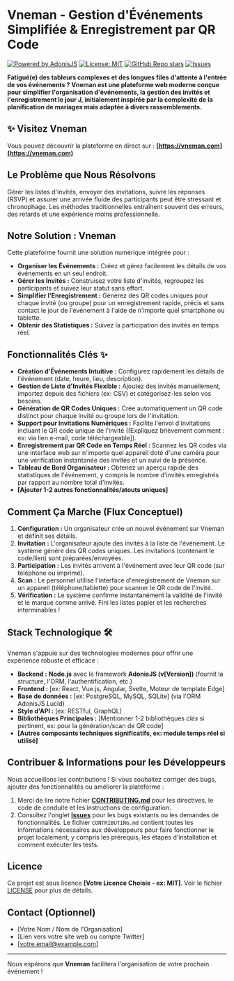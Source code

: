 # Vneman - Gestion d'Événements Simplifiée & Enregistrement par QR Code

[![Powered by AdonisJS](https://img.shields.io/badge/Powered%20by-AdonisJS-5A45FF?style=flat-square)](https://adonisjs.com/) [![License: MIT](https://img.shields.io/badge/License-MIT-yellow.svg)](https://opensource.org/licenses/MIT) [![GitHub Repo stars](https://img.shields.io/github/stars/[YourUsername]/vneman?style=social)](https://github.com/[YourUsername]/vneman/stargazers) [![Issues](https://img.shields.io/github/issues/[YourUsername]/vneman)](https://github.com/[YourUsername]/vneman/issues)

**Fatigué(e) des tableurs complexes et des longues files d'attente à l'entrée de vos événements ? Vneman est une plateforme web moderne conçue pour simplifier l'organisation d'événements, la gestion des invités et l'enregistrement le jour J, initialement inspirée par la complexité de la planification de mariages mais adaptée à divers rassemblements.**

## ✨ Visitez Vneman

Vous pouvez découvrir la plateforme en direct sur : **[https://vneman.com](https://vneman.com)**

## Le Problème que Nous Résolvons

Gérer les listes d'invités, envoyer des invitations, suivre les réponses (RSVP) et assurer une arrivée fluide des participants peut être stressant et chronophage. Les méthodes traditionnelles entraînent souvent des erreurs, des retards et une expérience moins professionnelle.

## Notre Solution : Vneman

Cette plateforme fournit une solution numérique intégrée pour :

* **Organiser les Événements :** Créez et gérez facilement les détails de vos événements en un seul endroit.
* **Gérer les Invités :** Construisez votre liste d'invités, regroupez les participants et suivez leur statut sans effort.
* **Simplifier l'Enregistrement :** Générez des QR codes uniques pour chaque invité (ou groupe) pour un enregistrement rapide, précis et sans contact le jour de l'événement à l'aide de n'importe quel smartphone ou tablette.
* **Obtenir des Statistiques :** Suivez la participation des invités en temps réel.

## Fonctionnalités Clés ✨

* **Création d'Événements Intuitive :** Configurez rapidement les détails de l'événement (date, heure, lieu, description).
* **Gestion de Liste d'Invités Flexible :** Ajoutez des invités manuellement, importez depuis des fichiers (ex: CSV) et catégorisez-les selon vos besoins.
* **Génération de QR Codes Uniques :** Crée automatiquement un QR code distinct pour chaque invité ou groupe lors de l'invitation.
* **Support pour Invitations Numériques :** Facilite l'envoi d'invitations incluant le QR code unique de l'invité ([Expliquez brièvement comment : ex: via lien e-mail, code téléchargeable]).
* **Enregistrement par QR Code en Temps Réel :** Scannez les QR codes via une interface web sur n'importe quel appareil doté d'une caméra pour une vérification instantanée des invités et un suivi de la présence.
* **Tableau de Bord Organisateur :** Obtenez un aperçu rapide des statistiques de l'événement, y compris le nombre d'invités enregistrés par rapport au nombre total d'invités.
* **[Ajouter 1-2 autres fonctionnalités/atouts uniques]**

## Comment Ça Marche (Flux Conceptuel)

1.  **Configuration :** Un organisateur crée un nouvel événement sur Vneman et définit ses détails.
2.  **Invitation :** L'organisateur ajoute des invités à la liste de l'événement. Le système génère des QR codes uniques. Les invitations (contenant le code/lien) sont préparées/envoyées.
3.  **Participation :** Les invités arrivent à l'événement avec leur QR code (sur téléphone ou imprimé).
4.  **Scan :** Le personnel utilise l'interface d'enregistrement de Vneman sur un appareil (téléphone/tablette) pour scanner le QR code de l'invité.
5.  **Vérification :** Le système confirme instantanément la validité de l'invité et le marque comme arrivé. Fini les listes papier et les recherches interminables !

## Stack Technologique 🛠️

Vneman s'appuie sur des technologies modernes pour offrir une expérience robuste et efficace :

* **Backend :** **Node.js** avec le framework **AdonisJS (v[Version])** (fournit la structure, l'ORM, l'authentification, etc.)
* **Frontend :** [ex: React, Vue.js, Angular, Svelte, Moteur de template Edge]
* **Base de données :** [ex: PostgreSQL, MySQL, SQLite] (via l'ORM AdonisJS Lucid)
* **Style d'API :** [ex: RESTful, GraphQL]
* **Bibliothèques Principales :** [Mentionner 1-2 bibliothèques *clés* si pertinent, ex: pour la génération/scan de QR code]
* **[Autres composants techniques significatifs, ex: module temps réel si utilisé]**

## Contribuer & Informations pour les Développeurs

Nous accueillons les contributions ! Si vous souhaitez corriger des bugs, ajouter des fonctionnalités ou améliorer la plateforme :

1.  Merci de lire notre fichier **[CONTRIBUTING.md](CONTRIBUTING.md)** pour les directives, le code de conduite et les instructions de configuration.
2.  Consultez l'onglet **[Issues](https://github.com/[YourUsername]/vneman/issues)** pour les bugs existants ou les demandes de fonctionnalités. Le fichier `CONTRIBUTING.md` contient toutes les informations nécessaires aux développeurs pour faire fonctionner le projet localement, y compris les prérequis, les étapes d'installation et comment exécuter les tests.

## Licence

Ce projet est sous licence **[Votre Licence Choisie - ex: MIT]**. Voir le fichier [LICENSE](LICENSE) pour plus de détails.

## Contact (Optionnel)

* [Votre Nom / Nom de l'Organisation]
* [Lien vers votre site web ou compte Twitter]
* [votre.email@example.com]

---

Nous espérons que **Vneman** facilitera l'organisation de votre prochain événement !
